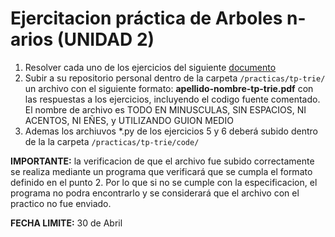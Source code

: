 # Ejercitacion práctica de Arboles n-arios (UNIDAD 2)

1. Resolver cada uno de los ejercicios del siguiente [documento](https://docs.google.com/document/d/16boitAloCwJJm6kn3cQIBsmgspC9eiQCJ4Q7ATpqOSg/edit?usp=sharing)
2. Subir a su repositorio personal dentro de la carpeta `/practicas/tp-trie/` un archivo con el siguiente formato: **apellido-nombre-tp-trie.pdf**  con las respuestas a los ejercicios, incluyendo el codigo fuente comentado. El nombre de archivo es TODO EN MINUSCULAS, SIN ESPACIOS, NI ACENTOS, NI EÑES, y UTILIZANDO GUION MEDIO  
3. Ademas los archiuvos *.py de los ejercicios 5 y 6 deberá subido dentro de la la carpeta `/practicas/tp-trie/code/`

**IMPORTANTE:** la verificacion de que el archivo fue subido correctamente  se realiza mediante un programa que verificará que se cumpla el formato definido en el punto 2. Por lo que si no se cumple con la especificacion, el programa no podra encontrarlo y se considerará que el archivo con el practico no fue enviado.



**FECHA LIMITE:** 30 de Abril


